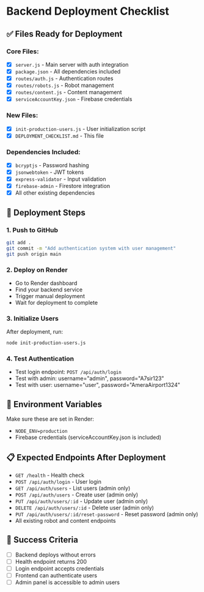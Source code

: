 # Backend Deployment Checklist

## ✅ Files Ready for Deployment

### Core Files:
- [x] `server.js` - Main server with auth integration
- [x] `package.json` - All dependencies included
- [x] `routes/auth.js` - Authentication routes
- [x] `routes/robots.js` - Robot management
- [x] `routes/content.js` - Content management
- [x] `serviceAccountKey.json` - Firebase credentials

### New Files:
- [x] `init-production-users.js` - User initialization script
- [x] `DEPLOYMENT_CHECKLIST.md` - This file

### Dependencies Included:
- [x] `bcryptjs` - Password hashing
- [x] `jsonwebtoken` - JWT tokens
- [x] `express-validator` - Input validation
- [x] `firebase-admin` - Firestore integration
- [x] All other existing dependencies

## 🚀 Deployment Steps

### 1. Push to GitHub
```bash
git add .
git commit -m "Add authentication system with user management"
git push origin main
```

### 2. Deploy on Render
- Go to Render dashboard
- Find your backend service
- Trigger manual deployment
- Wait for deployment to complete

### 3. Initialize Users
After deployment, run:
```bash
node init-production-users.js
```

### 4. Test Authentication
- Test login endpoint: `POST /api/auth/login`
- Test with admin: username="admin", password="A7sir123"
- Test with user: username="user", password="AmeraAirport1324"

## 🔧 Environment Variables
Make sure these are set in Render:
- `NODE_ENV=production`
- Firebase credentials (serviceAccountKey.json is included)

## 📋 Expected Endpoints After Deployment
- `GET /health` - Health check
- `POST /api/auth/login` - User login
- `GET /api/auth/users` - List users (admin only)
- `POST /api/auth/users` - Create user (admin only)
- `PUT /api/auth/users/:id` - Update user (admin only)
- `DELETE /api/auth/users/:id` - Delete user (admin only)
- `PUT /api/auth/users/:id/reset-password` - Reset password (admin only)
- All existing robot and content endpoints

## 🎯 Success Criteria
- [ ] Backend deploys without errors
- [ ] Health endpoint returns 200
- [ ] Login endpoint accepts credentials
- [ ] Frontend can authenticate users
- [ ] Admin panel is accessible to admin users
